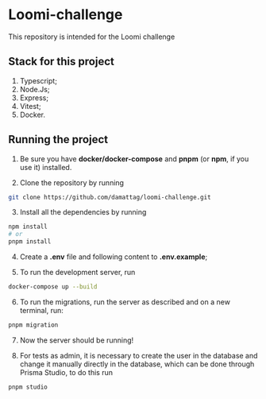 # Loomi-challenge
This repository is intended for the Loomi challenge

## Stack for this project

1. Typescript;
2. Node.Js;
3. Express;
4. Vitest;
5. Docker.

## Running the project

1. Be sure you have **docker/docker-compose** and **pnpm** (or **npm**, if you use it) installed.

2. Clone the repository by running 
```bash 
git clone https://github.com/damattag/loomi-challenge.git
```

3. Install all the dependencies by running
```bash 
npm install
# or
pnpm install
```

4. Create a **.env** file and following content to **.env.example**;
  
5. To run the development server, run
```bash
docker-compose up --build
```

6. To run the migrations, run the server as described and on a new terminal, run:
```bash
pnpm migration
```

7. Now the server should be running!

8. For tests as admin, it is necessary to create the user in the database and change it manually directly in the database, which can be done through Prisma Studio, to do this run
```bash
pnpm studio
```

